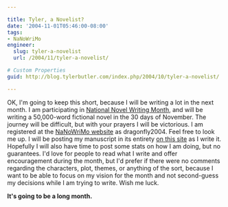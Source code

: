 ```yaml
---

title: Tyler, a Novelist?
date: '2004-11-01T05:46:00-08:00'
tags:
- NaNoWriMo
engineer:
  slug: tyler-a-novelist
  url: /2004/11/tyler-a-novelist/

# Custom Properties
guid: http://blog.tylerbutler.com/index.php/2004/10/tyler-a-novelist/

---
```


OK, I'm going to keep this short, because I will be writing a lot in the next
month. I am participating in [National Novel Writing Month][1], and will be
writing a 50,000-word fictional novel in the 30 days of November. The journey
will be difficult, but with your prayers I will be victorious. I am
registered at the [NaNoWriMo website][1] as dragonfly2004. Feel free to look
me up. I will be posting my manuscript in its entirety [on this site][2] as I
write it. Hopefully I will also have time to post some stats on how I am
doing, but no guarantees. I'd love for people to read what I write and offer
encouragement during the month, but I'd prefer if there were no comments
regarding the characters, plot, themes, or anything of the sort, because I
want to be able to focus on my vision for the month and not second-guess my
decisions while I am trying to write. Wish me luck.

  
**It's going to be a long month.**

   [1]: http://www.nanowrimo.com
   [2]: /tag/nanowrimo
